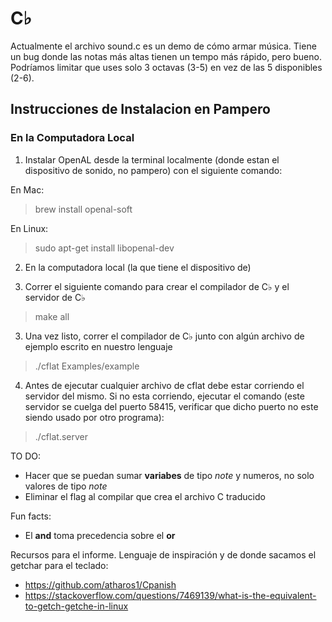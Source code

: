 # C♭

Actualmente el archivo sound.c es un demo de cómo armar música. Tiene un bug donde las notas más altas tienen un tempo más rápido, pero bueno. Podríamos limitar que uses solo 3 octavas (3-5) en vez de las 5 disponibles (2-6).

## Instrucciones de Instalacion en Pampero

### En la Computadora Local

1) Instalar OpenAL desde la terminal localmente (donde estan el dispositivo de sonido, no pampero) con el siguiente comando:

En Mac:
> brew install openal-soft

En Linux:
> sudo apt-get install libopenal-dev

2) En la computadora local (la que tiene el dispositivo de)

2) Correr el siguiente comando para crear el compilador de C♭ y el servidor de C♭
> make all

3) Una vez listo, correr el compilador de C♭ junto con algún archivo de ejemplo escrito en nuestro lenguaje
> ./cflat Examples/example

4) Antes de ejecutar cualquier archivo de cflat debe estar corriendo el servidor del mismo. Si no esta corriendo, ejecutar el comando (este servidor se cuelga del puerto 58415, verificar que dicho puerto no este siendo usado por otro programa):
> ./cflat.server

TO DO:
- Hacer que se puedan sumar **variabes** de tipo *note* y numeros, no solo valores de tipo *note*
- Eliminar el flag al compilar que crea el archivo C traducido

Fun facts:
- El **and** toma precedencia sobre el **or**

Recursos para el informe. Lenguaje de inspiración y de donde sacamos el getchar para el teclado:
- https://github.com/atharos1/Cpanish
- https://stackoverflow.com/questions/7469139/what-is-the-equivalent-to-getch-getche-in-linux